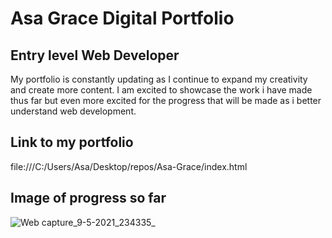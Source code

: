 # Asa Grace Digital Portfolio
## Entry level Web Developer

My portfolio is constantly updating as I continue to expand my creativity and create more content. I am excited to showcase the work i have made thus far but even more excited for the progress that will be made as i better understand web development.

## Link to my portfolio

file:///C:/Users/Asa/Desktop/repos/Asa-Grace/index.html

## Image of progress so far

![Web capture_9-5-2021_234335_](https://user-images.githubusercontent.com/82672759/117611260-68c8ec00-b120-11eb-8738-34b95085705a.jpeg)
